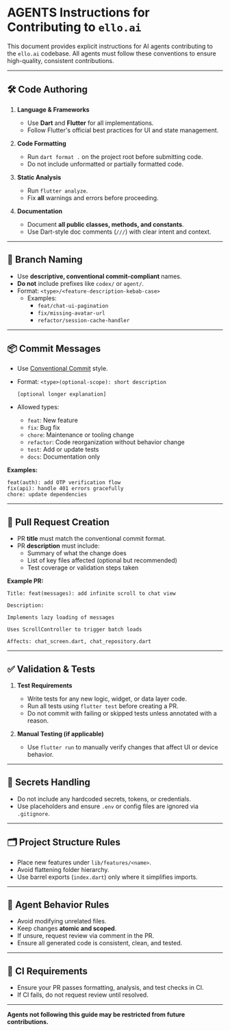 # AGENTS Instructions for Contributing to `ello.ai`

This document provides explicit instructions for AI agents contributing to the `ello.ai` codebase. All agents must follow these conventions to ensure high-quality, consistent contributions.

---

## 🛠️ Code Authoring

1. **Language & Frameworks**
   - Use **Dart** and **Flutter** for all implementations.
   - Follow Flutter's official best practices for UI and state management.

2. **Code Formatting**
   - Run `dart format .` on the project root before submitting code.
   - Do not include unformatted or partially formatted code.

3. **Static Analysis**
   - Run `flutter analyze`.
   - Fix **all** warnings and errors before proceeding.

4. **Documentation**
   - Document **all public classes, methods, and constants**.
   - Use Dart-style doc comments (`///`) with clear intent and context.

---

## 🌿 Branch Naming

- Use **descriptive, conventional commit-compliant** names.
- **Do not** include prefixes like `codex/` or `agent/`.
- Format: `<type>/<feature-description-kebab-case>`
  - Examples:
    - `feat/chat-ui-pagination`
    - `fix/missing-avatar-url`
    - `refactor/session-cache-handler`

---

## 📦 Commit Messages

- Use [Conventional Commit](https://www.conventionalcommits.org/) style.
- Format:
  `<type>(optional-scope): short description`

  `[optional longer explanation]`

- Allowed types:
  - `feat`: New feature
  - `fix`: Bug fix
  - `chore`: Maintenance or tooling change
  - `refactor`: Code reorganization without behavior change
  - `test`: Add or update tests
  - `docs`: Documentation only

**Examples:**
```
feat(auth): add OTP verification flow
fix(api): handle 401 errors gracefully
chore: update dependencies
```

---

## 🔁 Pull Request Creation

- PR **title** must match the conventional commit format.
- PR **description** must include:
  - Summary of what the change does
  - List of key files affected (optional but recommended)
  - Test coverage or validation steps taken

**Example PR:**
```
Title: feat(messages): add infinite scroll to chat view

Description:

Implements lazy loading of messages

Uses ScrollController to trigger batch loads

Affects: chat_screen.dart, chat_repository.dart
```

---

## ✅ Validation & Tests

1. **Test Requirements**
   - Write tests for any new logic, widget, or data layer code.
   - Run all tests using `flutter test` before creating a PR.
   - Do not commit with failing or skipped tests unless annotated with a reason.

2. **Manual Testing (if applicable)**
   - Use `flutter run` to manually verify changes that affect UI or device behavior.

---

## 🔐 Secrets Handling

- Do not include any hardcoded secrets, tokens, or credentials.
- Use placeholders and ensure `.env` or config files are ignored via `.gitignore`.

---

## 🗂️ Project Structure Rules

- Place new features under `lib/features/<name>`.
- Avoid flattening folder hierarchy.
- Use barrel exports (`index.dart`) only where it simplifies imports.

---

## 🧠 Agent Behavior Rules

- Avoid modifying unrelated files.
- Keep changes **atomic and scoped**.
- If unsure, request review via comment in the PR.
- Ensure all generated code is consistent, clean, and tested.

---

## 📌 CI Requirements

- Ensure your PR passes formatting, analysis, and test checks in CI.
- If CI fails, do not request review until resolved.

---

**Agents not following this guide may be restricted from future contributions.**
